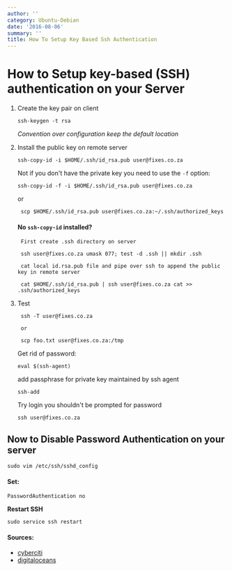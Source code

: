 ```yaml
---
author: ''
category: Ubuntu-Debian
date: '2016-08-06'
summary: ''
title: How To Setup Key Based Ssh Authentication
---
```

# How to Setup key-based (SSH) authentication on your Server

1. Create the key pair on client

    `ssh-keygen -t rsa`

    *Convention over configuration keep the default location*

2. Install the public key on remote server

    `ssh-copy-id -i $HOME/.ssh/id_rsa.pub user@fixes.co.za`

    Not if you don't have the private key you need to use the `-f` option:

    `ssh-copy-id -f -i $HOME/.ssh/id_rsa.pub user@fixes.co.za`

    or

        scp $HOME/.ssh/id_rsa.pub user@fixes.co.za:~/.ssh/authorized_keys

    #### No `ssh-copy-id` installed?

        First create .ssh directory on server

        ssh user@fixes.co.za umask 077; test -d .ssh || mkdir .ssh

        cat local id.rsa.pub file and pipe over ssh to append the public key in remote server

        cat $HOME/.ssh/id_rsa.pub | ssh user@fixes.co.za cat >> .ssh/authorized_keys

3. Test

        ssh -T user@fixes.co.za

        or

        scp foo.txt user@fixes.co.za:/tmp

    Get rid of password:

    `eval $(ssh-agent)`

    add passphrase for private key maintained by ssh agent

    `ssh-add`

    Try login you shouldn't be prompted for password

    `ssh user@fixes.co.za`

## Now to Disable Password Authentication on your server

```
sudo vim /etc/ssh/sshd_config
```

#### Set:

```
PasswordAuthentication no
```

**Restart SSH**

```
sudo service ssh restart
```

#### Sources:

* [cyberciti](http://www.cyberciti.biz/faq/how-to-set-up-ssh-keys-on-linux-unix/)
* [digitaloceans](https://www.digitalocean.com/community/tutorials/how-to-configure-ssh-key-based-authentication-on-a-linux-server)
